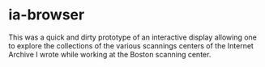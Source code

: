 ia-browser
==========

This was a quick and dirty prototype of an interactive display allowing one to explore the collections of the various scannings centers of the Internet Archive I wrote while working at the Boston scanning center. 


 
